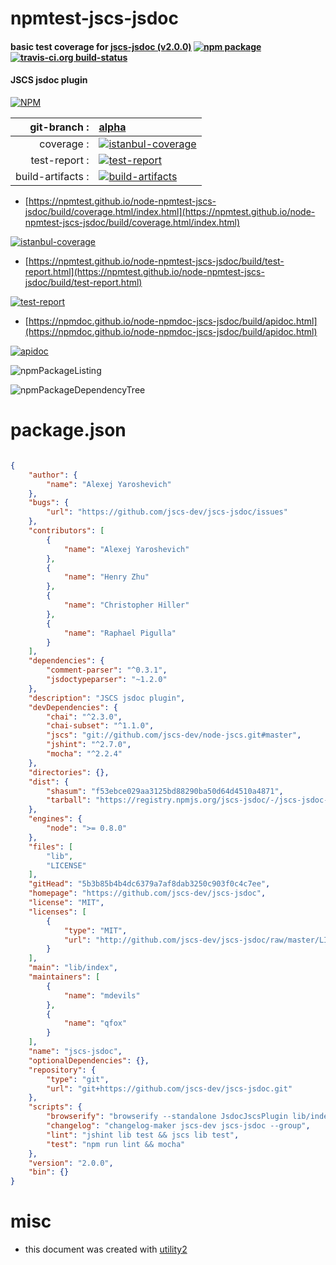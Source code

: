 # npmtest-jscs-jsdoc

#### basic test coverage for  [jscs-jsdoc (v2.0.0)](https://github.com/jscs-dev/jscs-jsdoc)  [![npm package](https://img.shields.io/npm/v/npmtest-jscs-jsdoc.svg?style=flat-square)](https://www.npmjs.org/package/npmtest-jscs-jsdoc) [![travis-ci.org build-status](https://api.travis-ci.org/npmtest/node-npmtest-jscs-jsdoc.svg)](https://travis-ci.org/npmtest/node-npmtest-jscs-jsdoc)

#### JSCS jsdoc plugin

[![NPM](https://nodei.co/npm/jscs-jsdoc.png?downloads=true&downloadRank=true&stars=true)](https://www.npmjs.com/package/jscs-jsdoc)

| git-branch : | [alpha](https://github.com/npmtest/node-npmtest-jscs-jsdoc/tree/alpha)|
|--:|:--|
| coverage : | [![istanbul-coverage](https://npmtest.github.io/node-npmtest-jscs-jsdoc/build/coverage.badge.svg)](https://npmtest.github.io/node-npmtest-jscs-jsdoc/build/coverage.html/index.html)|
| test-report : | [![test-report](https://npmtest.github.io/node-npmtest-jscs-jsdoc/build/test-report.badge.svg)](https://npmtest.github.io/node-npmtest-jscs-jsdoc/build/test-report.html)|
| build-artifacts : | [![build-artifacts](https://npmtest.github.io/node-npmtest-jscs-jsdoc/glyphicons_144_folder_open.png)](https://github.com/npmtest/node-npmtest-jscs-jsdoc/tree/gh-pages/build)|

- [https://npmtest.github.io/node-npmtest-jscs-jsdoc/build/coverage.html/index.html](https://npmtest.github.io/node-npmtest-jscs-jsdoc/build/coverage.html/index.html)

[![istanbul-coverage](https://npmtest.github.io/node-npmtest-jscs-jsdoc/build/screenCapture.buildCi.browser.%252Ftmp%252Fbuild%252Fcoverage.lib.html.png)](https://npmtest.github.io/node-npmtest-jscs-jsdoc/build/coverage.html/index.html)

- [https://npmtest.github.io/node-npmtest-jscs-jsdoc/build/test-report.html](https://npmtest.github.io/node-npmtest-jscs-jsdoc/build/test-report.html)

[![test-report](https://npmtest.github.io/node-npmtest-jscs-jsdoc/build/screenCapture.buildCi.browser.%252Ftmp%252Fbuild%252Ftest-report.html.png)](https://npmtest.github.io/node-npmtest-jscs-jsdoc/build/test-report.html)

- [https://npmdoc.github.io/node-npmdoc-jscs-jsdoc/build/apidoc.html](https://npmdoc.github.io/node-npmdoc-jscs-jsdoc/build/apidoc.html)

[![apidoc](https://npmdoc.github.io/node-npmdoc-jscs-jsdoc/build/screenCapture.buildCi.browser.%252Ftmp%252Fbuild%252Fapidoc.html.png)](https://npmdoc.github.io/node-npmdoc-jscs-jsdoc/build/apidoc.html)

![npmPackageListing](https://npmtest.github.io/node-npmtest-jscs-jsdoc/build/screenCapture.npmPackageListing.svg)

![npmPackageDependencyTree](https://npmtest.github.io/node-npmtest-jscs-jsdoc/build/screenCapture.npmPackageDependencyTree.svg)



# package.json

```json

{
    "author": {
        "name": "Alexej Yaroshevich"
    },
    "bugs": {
        "url": "https://github.com/jscs-dev/jscs-jsdoc/issues"
    },
    "contributors": [
        {
            "name": "Alexej Yaroshevich"
        },
        {
            "name": "Henry Zhu"
        },
        {
            "name": "Christopher Hiller"
        },
        {
            "name": "Raphael Pigulla"
        }
    ],
    "dependencies": {
        "comment-parser": "^0.3.1",
        "jsdoctypeparser": "~1.2.0"
    },
    "description": "JSCS jsdoc plugin",
    "devDependencies": {
        "chai": "^2.3.0",
        "chai-subset": "^1.1.0",
        "jscs": "git://github.com/jscs-dev/node-jscs.git#master",
        "jshint": "^2.7.0",
        "mocha": "^2.2.4"
    },
    "directories": {},
    "dist": {
        "shasum": "f53ebce029aa3125bd88290ba50d64d4510a4871",
        "tarball": "https://registry.npmjs.org/jscs-jsdoc/-/jscs-jsdoc-2.0.0.tgz"
    },
    "engines": {
        "node": ">= 0.8.0"
    },
    "files": [
        "lib",
        "LICENSE"
    ],
    "gitHead": "5b3b85b4b4dc6379a7af8dab3250c903f0c4c7ee",
    "homepage": "https://github.com/jscs-dev/jscs-jsdoc",
    "license": "MIT",
    "licenses": [
        {
            "type": "MIT",
            "url": "http://github.com/jscs-dev/jscs-jsdoc/raw/master/LICENSE"
        }
    ],
    "main": "lib/index",
    "maintainers": [
        {
            "name": "mdevils"
        },
        {
            "name": "qfox"
        }
    ],
    "name": "jscs-jsdoc",
    "optionalDependencies": {},
    "repository": {
        "type": "git",
        "url": "git+https://github.com/jscs-dev/jscs-jsdoc.git"
    },
    "scripts": {
        "browserify": "browserify --standalone JsdocJscsPlugin lib/index.js -o jscs-jsdoc-browser.js",
        "changelog": "changelog-maker jscs-dev jscs-jsdoc --group",
        "lint": "jshint lib test && jscs lib test",
        "test": "npm run lint && mocha"
    },
    "version": "2.0.0",
    "bin": {}
}
```



# misc
- this document was created with [utility2](https://github.com/kaizhu256/node-utility2)
